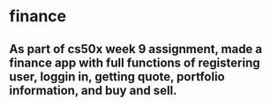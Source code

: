 # finance
## As part of cs50x week 9 assignment, made a finance app with full functions of registering user, loggin in, getting quote, portfolio information, and buy and sell.


